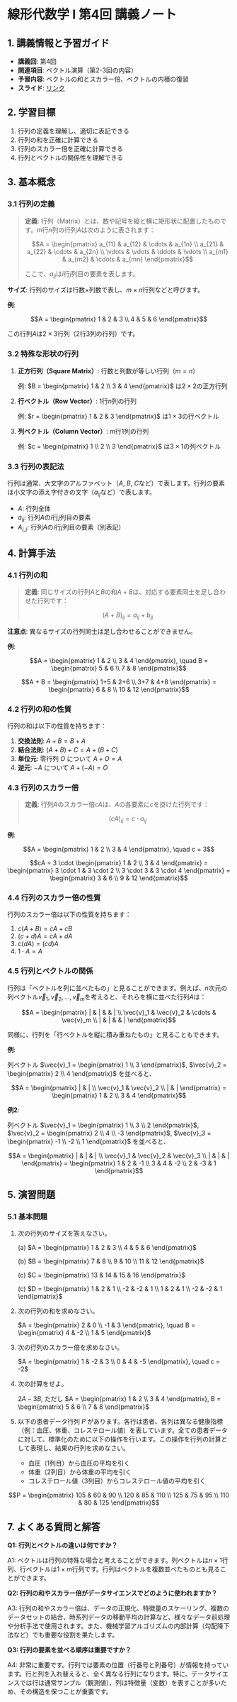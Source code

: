 # 線形代数学 I 第4回 講義ノート

## 1. 講義情報と予習ガイド

- **講義回**: 第4回
- **関連項目**: ベクトル演算（第2-3回の内容）
- **予習内容**: ベクトルの和とスカラー倍、ベクトルの内積の復習
- **スライド**: [リンク](./slides/04-vector-and-matrix-slide.pdf)

## 2. 学習目標

1. 行列の定義を理解し、適切に表記できる
2. 行列の和を正確に計算できる
3. 行列のスカラー倍を正確に計算できる
4. 行列とベクトルの関係性を理解できる

## 3. 基本概念

### 3.1 行列の定義

> **定義**: 行列（Matrix）とは、数や記号を縦と横に矩形状に配置したものです。$m$行$n$列の行列$A$は次のように表されます：
> 
> $$A = \begin{pmatrix}
> a_{11} & a_{12} & \cdots & a_{1n} \\
> a_{21} & a_{22} & \cdots & a_{2n} \\
> \vdots & \vdots & \ddots & \vdots \\
> a_{m1} & a_{m2} & \cdots & a_{mn}
> \end{pmatrix}$$
> 
> ここで、$a_{ij}$は$i$行$j$列目の要素を表します。

**サイズ**: 行列のサイズは行数×列数で表し、$m \times n$行列などと呼びます。

**例**:

$$A = \begin{pmatrix}
1 & 2 & 3 \\
4 & 5 & 6
\end{pmatrix}$$

この行列$A$は$2 \times 3$行列（2行3列の行列）です。

### 3.2 特殊な形状の行列

1. **正方行列（Square Matrix）**: 行数と列数が等しい行列（$m = n$）
   
   例: $B = \begin{pmatrix}
   1 & 2 \\
   3 & 4
   \end{pmatrix}$ は$2 \times 2$の正方行列

2. **行ベクトル（Row Vector）**: 1行$n$列の行列
   
   例: $r = \begin{pmatrix} 1 & 2 & 3 \end{pmatrix}$ は$1 \times 3$の行ベクトル

3. **列ベクトル（Column Vector）**: $m$行1列の行列
   
   例: $c = \begin{pmatrix} 1 \\ 2 \\ 3 \end{pmatrix}$ は$3 \times 1$の列ベクトル

### 3.3 行列の表記法

行列は通常、大文字のアルファベット（$A$, $B$, $C$など）で表します。行列の要素は小文字の添え字付きの文字（$a_{ij}$など）で表します。

- $A$: 行列全体
- $a_{ij}$: 行列$A$の$i$行$j$列目の要素
- $A_{i,j}$: 行列$A$の$i$行$j$列目の要素（別表記）

## 4. 計算手法

### 4.1 行列の和

> **定義**: 同じサイズの行列$A$と$B$の和$A + B$は、対応する要素同士を足し合わせた行列です：
> 
> $$(A + B)_{ij} = a_{ij} + b_{ij}$$

**注意点**: 異なるサイズの行列同士は足し合わせることができません。

**例**:

$$A = \begin{pmatrix} 1 & 2 \\ 3 & 4 \end{pmatrix}, \quad B = \begin{pmatrix} 5 & 6 \\ 7 & 8 \end{pmatrix}$$

$$A + B = \begin{pmatrix} 1+5 & 2+6 \\ 3+7 & 4+8 \end{pmatrix} = \begin{pmatrix} 6 & 8 \\ 10 & 12 \end{pmatrix}$$

### 4.2 行列の和の性質

行列の和は以下の性質を持ちます：

1. **交換法則**: $A + B = B + A$
2. **結合法則**: $(A + B) + C = A + (B + C)$
3. **単位元**: 零行列 $O$ について $A + O = A$
4. **逆元**: $-A$ について $A + (-A) = O$

### 4.3 行列のスカラー倍

> **定義**: 行列$A$のスカラー倍$cA$は、$A$の各要素に$c$を掛けた行列です：
> 
> $$(cA)_{ij} = c \cdot a_{ij}$$

**例**:

$$A = \begin{pmatrix} 1 & 2 \\ 3 & 4 \end{pmatrix}, \quad c = 3$$

$$cA = 3 \cdot \begin{pmatrix} 1 & 2 \\ 3 & 4 \end{pmatrix} = \begin{pmatrix} 3 \cdot 1 & 3 \cdot 2 \\ 3 \cdot 3 & 3 \cdot 4 \end{pmatrix} = \begin{pmatrix} 3 & 6 \\ 9 & 12 \end{pmatrix}$$

### 4.4 行列のスカラー倍の性質

行列のスカラー倍は以下の性質を持ちます：

1. $c(A + B) = cA + cB$
2. $(c + d)A = cA + dA$
3. $c(dA) = (cd)A$
4. $1 \cdot A = A$

### 4.5 行列とベクトルの関係

行列は「ベクトルを列に並べたもの」と見ることができます。例えば、$n$次元の列ベクトル$\vec{v}_1, \vec{v}_2, ..., \vec{v}_m$を考えると、それらを横に並べた行列$A$は：

$$A = \begin{pmatrix} | & | & & | \\ \vec{v}_1 & \vec{v}_2 & \cdots & \vec{v}_m \\ | & | & & | \end{pmatrix}$$

同様に、行列を「行ベクトルを縦に積み重ねたもの」と見ることもできます。

**例**:

列ベクトル $\vec{v}_1 = \begin{pmatrix} 1 \\ 3 \end{pmatrix}$, $\vec{v}_2 = \begin{pmatrix} 2 \\ 4 \end{pmatrix}$ を並べると、

$$A = \begin{pmatrix} | & | \\ \vec{v}_1 & \vec{v}_2 \\ | & | \end{pmatrix} = \begin{pmatrix} 1 & 2 \\ 3 & 4 \end{pmatrix}$$

**例2**:


列ベクトル $\vec{v}_1 = \begin{pmatrix} 1 \\ 3 \\ 2 \end{pmatrix}$, $\vec{v}_2 = \begin{pmatrix} 2 \\ 4 \\ -3 \end{pmatrix}$, $\vec{v}_3 = \begin{pmatrix} -1 \\ -2 \\ 1 \end{pmatrix}$ を並べると、

$$A = \begin{pmatrix} | & | & | \\ \vec{v}_1 & \vec{v}_2 & \vec{v}_3 \\ | & | & | \end{pmatrix} = \begin{pmatrix} 1 & 2 & -1 \\ 3 & 4 & -2 \\ 2 & -3 & 1 \end{pmatrix}$$


## 5. 演習問題

### 5.1 基本問題

1. 次の行列のサイズを答えなさい。
      
      (a) $A = \begin{pmatrix} 1 & 2 & 3 \\ 4 & 5 & 6 \end{pmatrix}$

      (b) $B = \begin{pmatrix} 7 & 8 \\ 9 & 10 \\ 11 & 12 \end{pmatrix}$

      (c) $C = \begin{pmatrix} 13 & 14 & 15 & 16 \end{pmatrix}$

      (c) $D = \begin{pmatrix} 1 & 2 & 1  \\ -2 & -2 & 1 \\ 1 & 2 & 1  \\ -2 & -2 & 1  \end{pmatrix}$

2. 次の行列の和を求めなさい。
      
      $A = \begin{pmatrix} 2 & 0 \\ -1 & 3 \end{pmatrix}, \quad B = \begin{pmatrix} 4 & -2 \\ 1 & 5 \end{pmatrix}$

3. 次の行列のスカラー倍を求めなさい。
      
      $A = \begin{pmatrix} 1 & -2 & 3 \\ 0 & 4 & -5 \end{pmatrix}, \quad c = -2$

4. 次の計算をせよ。
   
      $2A - 3B$, ただし $A = \begin{pmatrix} 1 & 2 \\ 3 & 4 \end{pmatrix}, B = \begin{pmatrix} 5 & 6 \\ 7 & 8 \end{pmatrix}$

5. 以下の患者データ行列 $P$ があります。各行は患者、各列は異なる健康指標（例：血圧、体重、コレステロール値）を表しています。全ての患者データに対して、標準化のために以下の操作を行います。この操作を行列の計算として表現し、結果の行列を求めなさい。

      - 血圧（1列目）から血圧の平均を引く
      - 体重（2列目）から体重の平均を引く
      - コレステロール値（3列目）からコレステロール値の平均を引く
      
$$P = \begin{pmatrix} 
105 & 60 & 90 \\
120 & 85 & 110 \\
125 & 75 & 95 \\
110 & 80 & 125 \end{pmatrix}$$
   
   

## 7. よくある質問と解答

**Q1: 行列とベクトルの違いは何ですか？**

A1: ベクトルは行列の特殊な場合と考えることができます。列ベクトルは$n \times 1$行列、行ベクトルは$1 \times m$行列です。行列はベクトルを複数並べたものとも見ることができます。

**Q2: 行列の和やスカラー倍がデータサイエンスでどのように使われますか？**

A3: 行列の和やスカラー倍は、データの正規化、特徴量のスケーリング、複数のデータセットの結合、時系列データの移動平均の計算など、様々なデータ前処理や分析手法で使用されます。また、機械学習アルゴリズムの内部計算（勾配降下法など）でも重要な役割を果たします。

**Q3: 行列の要素を並べる順序は重要ですか？**

A4: 非常に重要です。行列では要素の位置（行番号と列番号）が情報を持っています。行と列を入れ替えると、全く異なる行列になります。特に、データサイエンスでは行は通常サンプル（観測値）、列は特徴量（変数）を表すことが多いため、その構造を保つことが重要です。